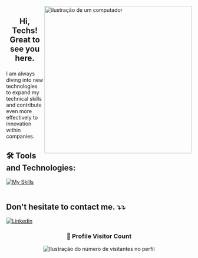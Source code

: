 <img src="https://raw.githubusercontent.com/MicaelliMedeiros/micaellimedeiros/master/image/computer-illustration.png" alt="ilustração de um computador" min-width="400px" max-width="400px" width="400px" align="right">

## <p align="center">  Hi, Techs! Great to see you here.

<p align="rigth"> 
I am always diving into new technologies to expand my technical skills and contribute even more effectively to innovation within companies.
</p>




## 🛠️ Tools and Technologies:
[![My Skills](https://skillicons.dev/icons?i=vscode,javascript,typescript,react,next,html,css,tailwind,sass,bootstrap,figma,git,github)](https://skillicons.dev)<br><br>


## Don't hesitate to contact me. ⤵️⤵️

[![Linkedin](https://img.shields.io/badge/-André-blue?style=flat-square&logo=Linkedin&logoColor=white&link=https://www.linkedin.com/in/andr%C3%A9-dos-santos/)](https://www.linkedin.com/in/andr%C3%A9-dos-santos-7488702b7/)



<div align="center">
  <h3><b>📍 Profile Visitor Count</b></h3>
</div>

<p align="center">
  <img
    src="https://profile-counter.glitch.me/francielekuchler/count.svg"
    alt="Ilustração do número de visitantes no perfil"
  />
</p>

